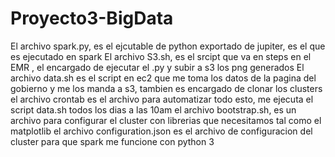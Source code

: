 # Proyecto3-BigData

El archivo spark.py, es el ejcutable de python exportado de jupiter, es el que es ejecutado en spark
El archivo S3.sh, es el srcipt que va en steps en el EMR , el encargado de ejecutar el .py y subir a s3 los png generados
El archivo data.sh es el script en ec2 que me toma los datos de la pagina del gobierno y me los manda a s3, tambien es encargado de clonar los clusters
el archivo crontab es el archivo para automatizar todo esto, me ejecuta el script data.sh todos los dias a las 10am
el archivo bootstrap.sh, es un archivo para configurar el cluster con librerias que necesitamos tal como el matplotlib
el archivo configuration.json es el archivo de configuracion del cluster para que spark me funcione con python 3
